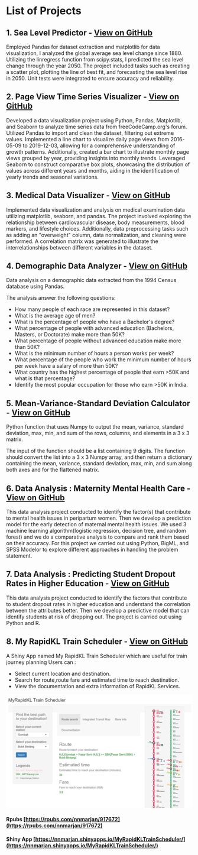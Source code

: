 # List of Projects

## 1. Sea Level Predictor - [View on GitHub](https://github.com/zaeimeusoff/PastProjects/tree/main/Sea%20Level%20Predictor)
Employed Pandas for dataset extraction and matplotlib for data visualization, I analyzed the global average sea level change since 1880. Utilizing the linregress function from scipy.stats, I predicted the sea level change through the year 2050. The project included tasks such as creating a scatter plot, plotting the line of best fit, and forecasting the sea level rise in 2050. Unit tests were integrated to ensure accuracy and reliability.


## 2. Page View Time Series Visualizer - [View on GitHub](https://github.com/zaeimeusoff/PastProjects/tree/main/Page%20View%20Time%20Series%20Visualizer)
Developed a data visualization project using Python, Pandas, Matplotlib, and Seaborn to analyze time series data from freeCodeCamp.org's forum. Utilized Pandas to import and clean the dataset, filtering out extreme values. Implemented a line chart to visualize daily page views from 2016-05-09 to 2019-12-03, allowing for a comprehensive understanding of growth patterns. Additionally, created a bar chart to illustrate monthly page views grouped by year, providing insights into monthly trends. Leveraged Seaborn to construct comparative box plots, showcasing the distribution of values across different years and months, aiding in the identification of yearly trends and seasonal variations.


## 3. Medical Data Visualizer - [View on GitHub](https://github.com/zaeimeusoff/PastProjects/tree/main/Medical%20Data%20Visualizer)
Implemented data visualization and analysis on medical examination data utilizing matplotlib, seaborn, and pandas. The project involved exploring the relationship between cardiovascular disease, body measurements, blood markers, and lifestyle choices. Additionally, data preprocessing tasks such as adding an "overweight" column, data normalization, and cleaning were performed. A correlation matrix was generated to illustrate the interrelationships between different variables in the dataset.


## 4. Demographic Data Analyzer - [View on GitHub](https://github.com/zaeimeusoff/PastProjects/tree/main/Demographic%20Data%20Analyzer)
Data analysis on a demographic data extracted from the 1994 Census database using Pandas.

The analysis answer the following questions:
- How many people of each race are represented in this dataset?
- What is the average age of men?
- What is the percentage of people who have a Bachelor's degree?
- What percentage of people with advanced education (Bachelors, Masters, or Doctorate) make more than 50K?
- What percentage of people without advanced education make more than 50K?
- What is the minimum number of hours a person works per week?
- What percentage of the people who work the minimum number of hours per week have a salary of more than 50K?
- What country has the highest percentage of people that earn >50K and what is that percentage?
- Identify the most popular occupation for those who earn >50K in India.


## 5. Mean-Variance-Standard Deviation Calculator - [View on GitHub](https://github.com/zaeimeusoff/PastProjects/tree/main/Mean-Variance-Standard%20Deviation%20Calculator)
Python function that uses Numpy to output the mean, variance, standard deviation, max, min, and sum of the rows, columns, and elements in a 3 x 3 matrix.

The input of the function should be a list containing 9 digits. The function should convert the list into a 3 x 3 Numpy array, and then return a dictionary containing the mean, variance, standard deviation, max, min, and sum along both axes and for the flattened matrix.


## 6. Data Analysis : Maternity Mental Health Care - [View on GitHub](https://github.com/zaeimeusoff/PastProjects/tree/main/Data%20Analysis%20(Maternity%20Mental%20Health%20Care))
This data analysis project conducted to identify the factor(s) that contribute to mental health issues in peripartum women. Then we develop a prediction model for the early detection of maternal mental health issues. We used 3 machine learning algorithm(logistic regression, decision tree, and random forest) and we do a comparative analysis to compare and rank them based on their accuracy. For this project we carried out using Python, BigML, and SPSS Modelor to explore different approaches in handling the problem statement.


## 7. Data Analysis : Predicting Student Dropout Rates in Higher Education - [View on GitHub](https://github.com/zaeimeusoff/PastProjects/tree/main/Data%20Analysis%20(Predicting%20Student%20Dropout%20Rates%20in%20Higher%20Education))
This data analysis project conducted to identify the factors that contribute to student dropout rates in higher education and understand the correlation between the attributes better. Then we develop a predictive model that can identify students at risk of dropping out. The project is carried out using Python and R.


## 8. My RapidKL Train Scheduler - [View on GitHub](https://github.com/zaeimeusoff/PastProjects/tree/main/MyRapidKLScheduler)
A Shiny App named My RapidKL Train Scheduler which are useful for train journey planning Users can :
- Select current location and destination.
- Search for route,route fare and estimated time to reach destination.
- View the documentation and extra information of RapidKL Services.

![Rapid](/Images/MyRapidKLTrainScheduler.png)

#### Rpubs [https://rpubs.com/nnmarjan/917672](https://rpubs.com/nnmarjan/917672)

#### Shiny App [https://nnmarjan.shinyapps.io/MyRapidKLTrainScheduler/](https://nnmarjan.shinyapps.io/MyRapidKLTrainScheduler/)
